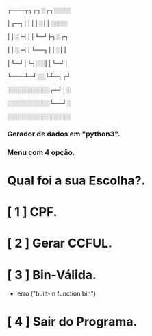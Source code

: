 
┌───┬┐┌┐░┌┐░░░░

│┌─┐││││░││░░░░

││░└┤││└─┘├┐░┌┐

││░┌┤│└──┐││░││

│└─┘│└┐░░││└─┘│

└───┴─┘░░└┴─┐┌┘

░░░░░░░░░░┌─┘│░

░░░░░░░░░░└──┘░

░░░░░░░░░░░░░░░

 

### Gerador de dados em "python3".  

### Menu com 4 opção.
# Qual foi a sua Escolha?.
# [ 1 ] CPF.
# [ 2 ] Gerar CCFUL.
# [  3 ] Bin-Válida.
 - erro ("built-in function bin")
# [  4 ] Sair do Programa.
